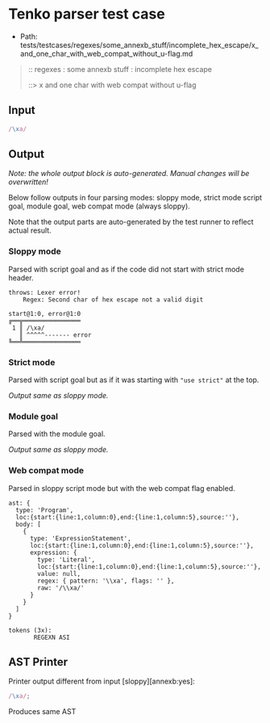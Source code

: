 # Tenko parser test case

- Path: tests/testcases/regexes/some_annexb_stuff/incomplete_hex_escape/x_and_one_char_with_web_compat_without_u-flag.md

> :: regexes : some annexb stuff : incomplete hex escape
>
> ::> x and one char with web compat without u-flag

## Input

`````js
/\xa/
`````

## Output

_Note: the whole output block is auto-generated. Manual changes will be overwritten!_

Below follow outputs in four parsing modes: sloppy mode, strict mode script goal, module goal, web compat mode (always sloppy).

Note that the output parts are auto-generated by the test runner to reflect actual result.

### Sloppy mode

Parsed with script goal and as if the code did not start with strict mode header.

`````
throws: Lexer error!
    Regex: Second char of hex escape not a valid digit

start@1:0, error@1:0
╔══╦════════════════
 1 ║ /\xa/
   ║ ^^^^^------- error
╚══╩════════════════

`````

### Strict mode

Parsed with script goal but as if it was starting with `"use strict"` at the top.

_Output same as sloppy mode._

### Module goal

Parsed with the module goal.

_Output same as sloppy mode._

### Web compat mode

Parsed in sloppy script mode but with the web compat flag enabled.

`````
ast: {
  type: 'Program',
  loc:{start:{line:1,column:0},end:{line:1,column:5},source:''},
  body: [
    {
      type: 'ExpressionStatement',
      loc:{start:{line:1,column:0},end:{line:1,column:5},source:''},
      expression: {
        type: 'Literal',
        loc:{start:{line:1,column:0},end:{line:1,column:5},source:''},
        value: null,
        regex: { pattern: '\\xa', flags: '' },
        raw: '/\\xa/'
      }
    }
  ]
}

tokens (3x):
       REGEXN ASI
`````


## AST Printer

Printer output different from input [sloppy][annexb:yes]:

````js
/\xa/;
````

Produces same AST
